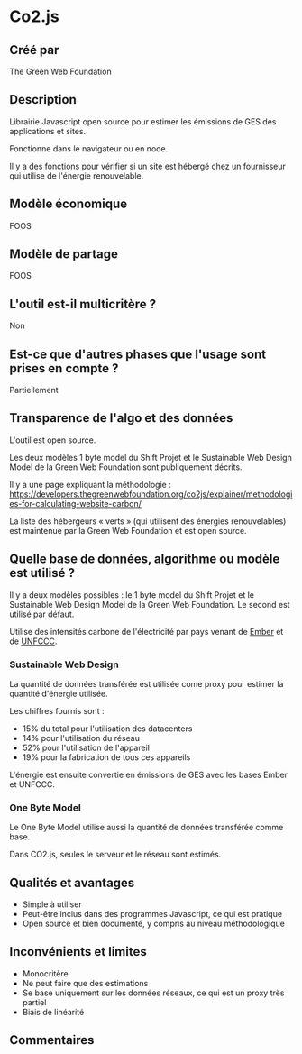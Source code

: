 # Co2.js

## Créé par

The Green Web Foundation

## Description

Librairie Javascript open source pour estimer les émissions de GES des applications et sites.

Fonctionne dans le navigateur ou en node.

Il y a des fonctions pour vérifier si un site est hébergé chez un fournisseur qui utilise de l'énergie renouvelable.


## Modèle économique

FOOS

## Modèle de partage

FOOS

## L'outil est-il multicritère ?

Non

## Est-ce que d'autres phases que l'usage sont prises en compte ?

Partiellement

## Transparence de l'algo et des données

L'outil est open source.

Les deux modèles 1 byte model du Shift Projet et le Sustainable Web Design Model de la Green Web Foundation sont publiquement décrits.

Il y a une page expliquant la méthodologie : https://developers.thegreenwebfoundation.org/co2js/explainer/methodologies-for-calculating-website-carbon/

La liste des hébergeurs « verts » (qui utilisent des énergies renouvelables) est maintenue par la Green Web Foundation et est open source.

## Quelle base de données, algorithme ou modèle est utilisé ?

Il y a deux modèles possibles : le 1 byte model du Shift Projet et le Sustainable Web Design Model de la Green Web Foundation.
Le second est utilisé par défaut.

Utilise des intensités carbone de l'électricité par pays venant de [Ember](https://ember-climate.org/data/data-tools/data-explorer/) et de [UNFCCC](https://unfccc.int/).

### Sustainable Web Design

La quantité de données transférée est utilisée come proxy pour estimer la quantité d'énergie utilisée.

Les chiffres fournis sont : 
- 15% du total pour l'utilisation des datacenters
- 14% pour l'utilisation du réseau
- 52% pour l'utilisation de l'appareil
- 19% pour la fabrication de tous ces appareils

L'énergie est ensuite convertie en émissions de GES avec les bases Ember et UNFCCC.

### One Byte Model

Le One Byte Model utilise aussi la quantité de données transférée comme base.

Dans CO2.js, seules le serveur et le réseau sont estimés.

## Qualités et avantages

- Simple à utiliser
- Peut-être inclus dans des programmes Javascript, ce qui est pratique
- Open source et bien documenté, y compris au niveau méthodologique

## Inconvénients et limites

- Monocritère
- Ne peut faire que des estimations
- Se base uniquement sur les données réseaux, ce qui est un proxy très partiel
- Biais de linéarité

## Commentaires



